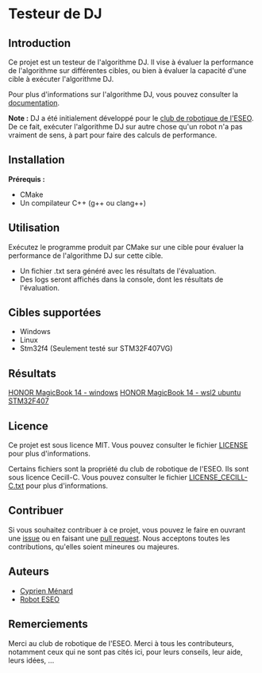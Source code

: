 # Testeur de DJ

## Introduction
Ce projet est un testeur de l'algorithme DJ. Il vise à évaluer la performance de l'algorithme sur différentes cibles, ou bien à évaluer la capacité d'une cible à exécuter l'algorithme DJ.

Pour plus d'informations sur l'algorithme DJ, vous pouvez consulter la [documentation](./src/dj/README.md).

**Note :** DJ a été initialement développé pour le [club de robotique de l'ESEO](https://robot-eseo.fr).
De ce fait, exécuter l'algorithme DJ sur autre chose qu'un robot n'a pas vraiment de sens, à part pour faire des calculs de performance.

## Installation
**Prérequis :**
- CMake
- Un compilateur C++ (g++ ou clang++)

## Utilisation
Exécutez le programme produit par CMake sur une cible pour évaluer la performance de l'algorithme DJ sur cette cible.
- Un fichier .txt sera généré avec les résultats de l'évaluation.
- Des logs seront affichés dans la console, dont les résultats de l'évaluation.

## Cibles supportées
- Windows
- Linux
- Stm32f4 (Seulement testé sur STM32F407VG)

## Résultats
[HONOR MagicBook 14 - windows](./results/HONOR_MagicBook_14_windows.txt)
[HONOR MagicBook 14 - wsl2 ubuntu](./results/HONOR_MagicBook_14_wsl2_ubuntu.txt)
[STM32F407](./results/STM32F407.txt)

## Licence
Ce projet est sous licence MIT. Vous pouvez consulter le fichier [LICENSE](./LICENCE.txt) pour plus d'informations.

Certains fichiers sont la propriété du club de robotique de l'ESEO. Ils sont sous licence Cecill-C. Vous pouvez consulter le fichier [LICENSE_CECILL-C.txt](./LICENSE_CECILL-C.txt) pour plus d'informations.

## Contribuer
Si vous souhaitez contribuer à ce projet, vous pouvez le faire en ouvrant une [issue](https://github.com/Cmenard001/dj/issues) ou en faisant une [pull request](https://github.com/Cmenard001/dj/pulls). Nous acceptons toutes les contributions, qu'elles soient mineures ou majeures.

## Auteurs
- [Cyprien Ménard](https://github.com/Cmenard001)
- [Robot ESEO](https://robot-eseo.fr)

## Remerciements
Merci au club de robotique de l'ESEO.
Merci à tous les contributeurs, notamment ceux qui ne sont pas cités ici, pour leurs conseils, leur aide, leurs idées, ...

